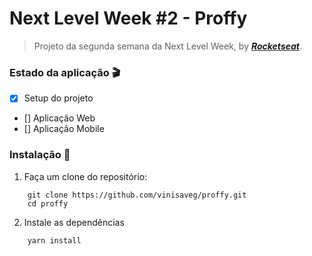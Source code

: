 <!-- <p align="center">
    <img src=""/>
</p> -->

# Next Level Week #2 - Proffy

> Projeto da segunda semana da Next Level Week, by [**_Rocketseat_**](https://rocketseat.com.br/).

### Estado da aplicação :clapper:

- [x] Setup do projeto
- [] Aplicação Web
- [] Aplicação Mobile

### Instalação :construction_worker:

1. Faça um clone do repositório:

```
    git clone https://github.com/vinisaveg/proffy.git
    cd proffy

```

2. Instale as dependências

```
    yarn install

```

